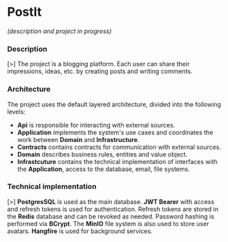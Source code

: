 # PostIt

*(description and project in progress)*

### Description

[>] The project is a blogging platform. Each user can share their impressions, ideas, etc. by creating posts and writing comments. 

### Architecture

The project uses the default layered architecture, divided into the following levels: 

- **Api** is responsible for interacting with external sources.
- **Application** implements the system's use cases and coordinates the work between **Domain** and **Infrastructure**.
- **Contracts** contains contracts for communication with external sources.
- **Domain** describes business rules, entities and value object.
- **Infrastcuture** contains the technical implementation of interfaces with the **Application**, access to the database, email, file systems.

### Technical implementation

[>] **PostgresSQL** is used as the main database. **JWT Bearer** with access and refresh tokens is used for authentication. Refresh tokens are stored in the **Redis** database and can be revoked as needed. Password hashing is performed via **BCrypt**. The **MinIO** file system is also used to store user avatars. **Hangfire** is used for background services.
